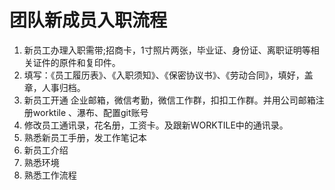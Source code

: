 # 团队新成员入职流程

1. 新员工办理入职需带;招商卡，1寸照片两张，毕业证、身份证、离职证明等相关证件的原件和复印件。
2. 填写：《员工履历表》、《入职须知》、《保密协议书》、《劳动合同》，填好，盖章，人事归档。
3. 新员工开通 企业邮箱，微信考勤，微信工作群，扣扣工作群。并用公司邮箱注册worktile 、瀑布、配置git账号
4. 修改员工通讯录，花名册，工资卡。及跟新WORKTILE中的通讯录。
5. 熟悉新员工手册，发工作笔记本
6. 新员工介绍 
7. 熟悉环境
8. 熟悉工作流程